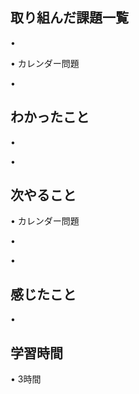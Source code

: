 ## 取り組んだ課題一覧
• 

• カレンダー問題

• 

## わかったこと
• 


• 


## 次やること
• カレンダー問題


• 


• 

## 感じたこと
• 


## 学習時間
• 3時間
